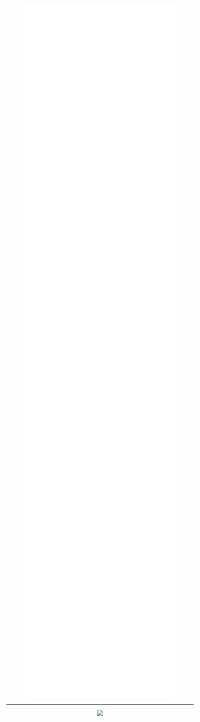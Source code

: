 <p align="center"><img src="/github-metrics.svg" alt="Metrics" width="400"></p>

---

<p align="center">
  <img src="https://i.ibb.co/805vZjz/banner.png" width="400" />
</p>
